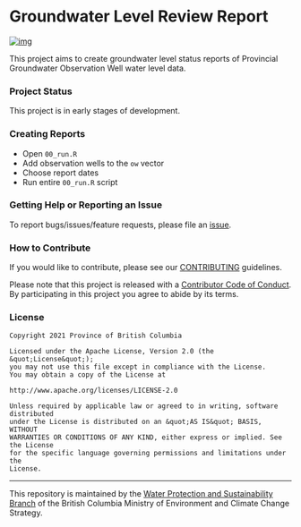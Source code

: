 
# Groundwater Level Review Report

[![img](https://img.shields.io/badge/Lifecycle-Experimental-339999)](https://github.com/bcgov/repomountie/blob/master/doc/lifecycle-badges.md)

This project aims to create groundwater level status reports of
Provincial Groundwater Observation Well water level data.

### Project Status

This project is in early stages of development.

### Creating Reports

-   Open `00_run.R`
-   Add observation wells to the `ow` vector
-   Choose report dates
-   Run entire `00_run.R` script

### Getting Help or Reporting an Issue

To report bugs/issues/feature requests, please file an
[issue](https://github.com/bcgov/groundwater-level-review-report/issues).

### How to Contribute

If you would like to contribute, please see our
[CONTRIBUTING](CONTRIBUTING.md) guidelines.

Please note that this project is released with a [Contributor Code of
Conduct](CODE_OF_CONDUCT.md). By participating in this project you agree
to abide by its terms.

### License

    Copyright 2021 Province of British Columbia

    Licensed under the Apache License, Version 2.0 (the &quot;License&quot;);
    you may not use this file except in compliance with the License.
    You may obtain a copy of the License at

    http://www.apache.org/licenses/LICENSE-2.0

    Unless required by applicable law or agreed to in writing, software distributed
    under the License is distributed on an &quot;AS IS&quot; BASIS, WITHOUT
    WARRANTIES OR CONDITIONS OF ANY KIND, either express or implied. See the License
    for the specific language governing permissions and limitations under the
    License.

------------------------------------------------------------------------

This repository is maintained by the [Water Protection and
Sustainability
Branch](https://www2.gov.bc.ca/gov/content/environment/air-land-water/water)
of the British Columbia Ministry of Environment and Climate Change
Strategy.
